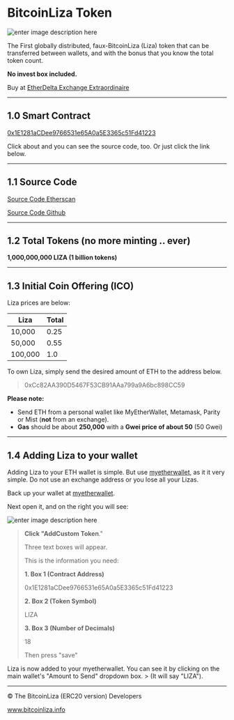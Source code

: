 BitcoinLiza Token
===================


![enter image description here](https://camo.githubusercontent.com/6c4ab962ab9201ad1b6730cdf3e71f77fdbff26f/68747470733a2f2f63646e2e706272642e636f2f696d616765732f483774777179592e706e67)


The First globally distributed, faux-BitcoinLiza (Liza) token that can be transferred between wallets, and with the bonus that you know the total token count. 

**No invest box included.**

Buy at [EtherDelta Exchange Extraordinaire](https://etherdelta.com/#0x1e1281acdee9766531e65a0a5e3365c51fd41223-ETH)

----------





1.0 Smart Contract
-------------

[0x1E1281aCDee9766531e65A0a5E3365c51Fd41223](https://etherscan.io/address/0x1e1281acdee9766531e65a0a5e3365c51fd41223#readContract)

Click about and you can see the source code, too. Or just click the link below.


-----


1.1 Source Code
-------------

[Source Code Etherscan](https://etherscan.io/address/0x1e1281acdee9766531e65a0a5e3365c51fd41223#code)

[Source Code Github](https://github.com/abrxeth/Liza/blob/master/bitcoinliza.sol)



----------


1.2 Total Tokens (no more minting .. ever) 
-------------



**1,000,000,000 LIZA (1 billion tokens)**


-----







1.3 Initial Coin Offering (ICO) 
-------------

Liza prices are below:


Liza     | Total
-------- | ---
10,000 | 0.25
50,000    | 0.55
100,000    | 1.0

To own Liza, simply send the desired amount of ETH to the address below.

> 0xCc82AA390D5467F53CB91AAa799a9A6bc898CC59


**Please note:**

- Send ETH from a personal wallet like MyEtherWallet, Metamask, Parity or Mist (**not** from an exchange).
- **Gas** should be about **250,000**  with a **Gwei price of about 50** (50 Gwei)


-----


1.4 Adding Liza to your wallet
-------------

Adding Liza to your ETH wallet is simple. But use [myetherwallet](http://myetherwallet.com), as it it very simple. Do not use an exchange address or you lose all your Lizas.

Back up your wallet at [myetherwallet](http://myetherwallet.com).

Next open it, and on the right you will see:

![enter image description here](https://camo.githubusercontent.com/677ad4b7ddcc74bb1591eab5c1efd55874af21a7/68747470733a2f2f63646e2e706272642e636f2f696d616765732f483774734b33482e706e67)

> **Click "AddCustom Token**."
> 
> Three text boxes will appear. 
>
> This is the information you need:
>
> **1. Box 1 (Contract Address)**
>
> 0x1E1281aCDee9766531e65A0a5E3365c51Fd41223
>
> **2. Box 2 (Token Symbol)**
> 
> LIZA
>
> **3. Box 3 (Number of Decimals)**
>
> 18
>
> Then press "save"


Liza is now added to your myetherwallet. You can see it by clicking on the main wallet's "Amount to Send" dropdown box. > (It will say "LIZA").


-----

© The BitcoinLiza (ERC20 version) Developers

www.bitcoinliza.info


